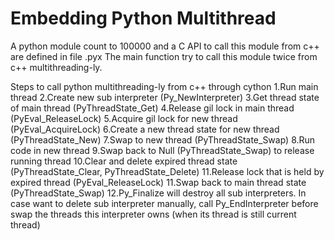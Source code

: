 # Embedding Python Multithread
A python module count to 100000  and a C API to call this module from c++ are defined in file .pyx
The main function try to call this module twice from c++ multithreading-ly. 

Steps to call python multithreading-ly from c++ through cython
1.Run main thread
2.Create new sub interpreter (Py_NewInterpreter)
3.Get thread state of main thread (PyThreadState_Get)
4.Release gil lock in main thread (PyEval_ReleaseLock)
5.Acquire gil lock for new thread (PyEval_AcquireLock)
6.Create a new thread state for new thread (PyThreadState_New)
7.Swap to new thread (PyThreadState_Swap)
8.Run code in new thread
9.Swap back to Null (PyThreadState_Swap) to release running thread
10.Clear and delete expired thread state (PyThreadState_Clear, PyThreadState_Delete)
11.Release lock that is held by expired thread (PyEval_ReleaseLock)
11.Swap back to main thread state (PyThreadState_Swap)
12.Py_Finalize will destroy all sub interpreters. In case want to delete sub interpreter manually, call Py_EndInterpreter before swap the threads this interpreter owns (when its thread is still current thread)
